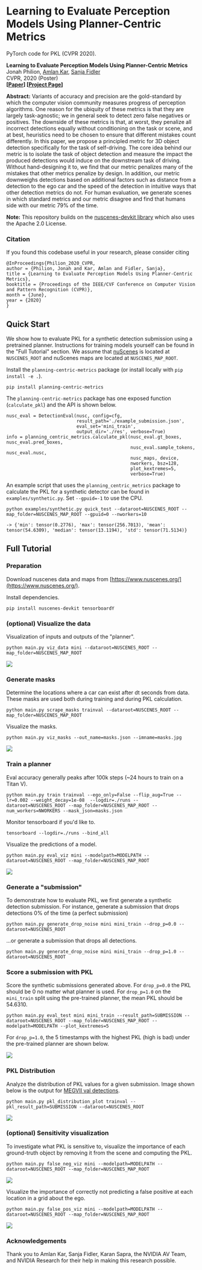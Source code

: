 # Learning to Evaluate Perception Models Using Planner-Centric Metrics

PyTorch code for PKL (CVPR 2020).

**Learning to Evaluate Perception Models Using Planner-Centric Metrics**  
Jonah Philion, [Amlan Kar](http://www.cs.toronto.edu/~amlan/), [Sanja Fidler](http://www.cs.toronto.edu/~fidler/)\
CVPR, 2020 (Poster)\
**[[Paper](https://arxiv.org/abs/2004.08745)] [[Project Page](https://nv-tlabs.github.io/detection-relevance/)]**

**Abstract:**
Variants of accuracy and precision are the gold-standard by which the computer vision community measures progress of perception algorithms. One reason for the ubiquity of these metrics is that they are largely task-agnostic; we in general seek to detect zero false negatives or positives. The downside of these metrics is that, at worst, they penalize all incorrect detections equally without conditioning on the task or scene, and at best, heuristics need to be chosen to ensure that different mistakes count differently. In this paper, we propose a principled metric for 3D object detection specifically for the task of self-driving. The core idea behind our metric is to isolate the task of object detection and measure the impact the produced detections would induce on the downstream task of driving. Without hand-designing it to, we find that our metric penalizes many of the mistakes that other metrics penalize by design. In addition, our metric downweighs detections based on additional factors such as distance from a detection to the ego car and the speed of the detection in intuitive ways that other detection metrics do not. For human evaluation, we generate scenes in which standard metrics and our metric disagree and find that humans side with our metric 79% of the time.

**Note:** This repository builds on the [nuscenes-devkit library](https://github.com/nutonomy/nuscenes-devkit/blob/master/LICENSE.txt) which also uses the Apache 2.0 License.

### Citation
If you found this codebase useful in your research, please consider citing
```
@InProceedings{Philion_2020_CVPR,
author = {Philion, Jonah and Kar, Amlan and Fidler, Sanja},
title = {Learning to Evaluate Perception Models Using Planner-Centric Metrics},
booktitle = {Proceedings of the IEEE/CVF Conference on Computer Vision and Pattern Recognition (CVPR)},
month = {June},
year = {2020}
}
```

## Quick Start

We show how to evaluate PKL for a synthetic detection submission using a pretrained planner. Instructions for training models yourself can be found in the "Full Tutorial" section. We assume that [nuScenes](https://www.nuscenes.org/download) is located at `NUSCENES_ROOT` and nuScenes maps are located at `NUSCENES_MAP_ROOT`.

Install the `planning-centric-metrics` package (or install locally with `pip install -e .`).

```
pip install planning-centric-metrics
```

The `planning-centric-metrics` package has one exposed function (`calculate_pkl`) and the API is shown below.

```
nusc_eval = DetectionEval(nusc, config=cfg,
                          result_path='./example_submission.json',
                          eval_set='mini_train',
                          output_dir='./res', verbose=True)
info = planning_centric_metrics.calculate_pkl(nusc_eval.gt_boxes, nusc_eval.pred_boxes,
                                              nusc_eval.sample_tokens, nusc_eval.nusc,
                                              nusc_maps, device,
                                              nworkers, bsz=128,
                                              plot_kextremes=5,
                                              verbose=True)
```
An example script that uses the `planning_centric_metrics` package to calculate the PKL for a synthetic detector can be found in `examples/synthetic.py`. Set `--gpuid=-1` to use the CPU.
```
python examples/synthetic.py quick_test --dataroot=NUSCENES_ROOT --map_folder=NUSCENES_MAP_ROOT --gpuid=0 --nworkers=10

-> {'min': tensor(0.2776), 'max': tensor(256.7013), 'mean': tensor(54.6309), 'median': tensor(13.1194), 'std': tensor(71.5134)}
```

## Full Tutorial

### Preparation
Download nuscenes data and maps from [https://www.nuscenes.org/](https://www.nuscenes.org/).

Install dependencies.

```
pip install nuscenes-devkit tensorboardY
```

### (optional) Visualize the data
Visualization of inputs and outputs of the "planner".

```
python main.py viz_data mini --dataroot=NUSCENES_ROOT --map_folder=NUSCENES_MAP_ROOT
```
<img src="./imgs/check.gif">

### Generate masks
Determine the locations where a car can exist after dt seconds from data. These masks are used both during training and during PKL calculation.

```
python main.py scrape_masks trainval --dataroot=NUSCENES_ROOT --map_folder=NUSCENES_MAP_ROOT
```

Visualize the masks.

```
python main.py viz_masks --out_name=masks.json --imname=masks.jpg
```
<img src="./imgs/masks.jpg">

### Train a planner
Eval accuracy generally peaks after 100k steps (~24 hours to train on a Titan V).

```
python main.py train trainval --ego_only=False --flip_aug=True --lr=0.002 --weight_decay=1e-08  --logdir=./runs --dataroot=NUSCENES_ROOT --map_folder=NUSCENES_MAP_ROOT --num_workers=NWORKERS --mask_json=masks.json
```
Monitor tensorboard if you'd like to.

```
tensorboard --logdir=./runs --bind_all
```
Visualize the predictions of a model.

```
python main.py eval_viz mini --modelpath=MODELPATH --dataroot=NUSCENES_ROOT --map_folder=NUSCENES_MAP_ROOT
```
<img src="./imgs/val.gif">

### Generate a "submission"
To demonstrate how to evaluate PKL, we first generate a synthetic detection submission. For instance, generate a submission that drops detections 0% of the time (a perfect submission)

```
python main.py generate_drop_noise mini mini_train --drop_p=0.0 --dataroot=NUSCENES_ROOT
```

...or generate a submission that drops all detections.

```
python main.py generate_drop_noise mini mini_train --drop_p=1.0 --dataroot=NUSCENES_ROOT
```

### Score a submission with PKL
Score the synthetic submissions generated above. For `drop_p=0.0` the PKL should be 0 no matter what planner is used. For `drop_p=1.0` on the `mini_train` split using the pre-trained planner, the mean PKL should be 54.6310.

```
python main.py eval_test mini mini_train --result_path=SUBMISSION --dataroot=NUSCENES_ROOT --map_folder=NUSCENES_MAP_ROOT --modelpath=MODELPATH --plot_kextremes=5
```

For `drop_p=1.0`, the 5 timestamps with the highest PKL (high is bad) under the pre-trained planner are shown below.

<img src="./imgs/worst.gif">

### PKL Distribution
Analyze the distribution of PKL values for a given submission. Image shown below is the output for [MEGVII val detections](https://github.com/poodarchu/Det3D/tree/master/examples/cbgs).

```
python main.py pkl_distribution_plot trainval --pkl_result_path=SUBMISSION --dataroot=NUSCENES_ROOT
```
<img src="./imgs/dist.jpg">

### (optional) Sensitivity visualization
To investigate what PKL is sensitive to, visualize the importance of each ground-truth object by removing it from the scene and computing the PKL.

```
python main.py false_neg_viz mini --modelpath=MODELPATH --dataroot=NUSCENES_ROOT --map_folder=NUSCENES_MAP_ROOT
```

<img src="./imgs/fneg.gif">

Visualize the importance of correctly not predicting a false positive at each location in a grid about the ego.

```
python main.py false_pos_viz mini --modelpath=MODELPATH --dataroot=NUSCENES_ROOT --map_folder=NUSCENES_MAP_ROOT
```

<img src="./imgs/fpos.gif">

### Acknowledgements
Thank you to Amlan Kar, Sanja Fidler, Karan Sapra, the NVIDIA AV Team, and NVIDIA Research for their help in making this research possible.
